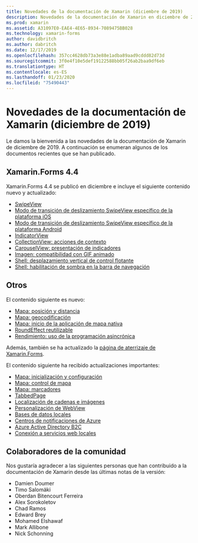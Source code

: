 ```yaml
---
title: Novedades de la documentación de Xamarin (diciembre de 2019)
description: Novedades de la documentación de Xamarin en diciembre de 2019.
ms.prod: xamarin
ms.assetid: A31097E0-EAE4-4E65-8934-7089475BB028
ms.technology: xamarin-forms
author: davidbritch
ms.author: dabritch
ms.date: 12/17/2019
ms.openlocfilehash: 357cc4628db73a3e88e1adba89aad9cddd82d73d
ms.sourcegitcommit: 3f0e4f10e5def19122588bb05f26ab2baa9df6eb
ms.translationtype: HT
ms.contentlocale: es-ES
ms.lasthandoff: 01/23/2020
ms.locfileid: "75490443"
---
```

# <a name="xamarin-docs-whats-new-december-2019"></a>Novedades de la documentación de Xamarin (diciembre de 2019)

Le damos la bienvenida a las novedades de la documentación de Xamarin de diciembre de 2019. A continuación se enumeran algunos de los documentos recientes que se han publicado.

## <a name="xamarinforms-44"></a>Xamarin.Forms 4.4

Xamarin.Forms 4.4 se publicó en diciembre e incluye el siguiente contenido nuevo y actualizado:

- [SwipeView](~/xamarin-forms/user-interface/swipeview.md)
- [Modo de transición de deslizamiento SwipeView específico de la plataforma iOS](~/xamarin-forms/platform/ios/swipeview-swipetransitionmode.md)
- [Modo de transición de deslizamiento SwipeView específico de la plataforma Android](~/xamarin-forms/platform/android/swipeview-swipetransitionmode.md)
- [IndicatorView](~/xamarin-forms/user-interface/indicatorview.md)
- [CollectionView: acciones de contexto](~/xamarin-forms/user-interface/collectionview/populate-data.md#context-menus)
- [CarouselView: presentación de indicadores](~/xamarin-forms/user-interface/carouselview/populate-data.md#display-indicators)
- [Imagen: compatibilidad con GIF animado](~/xamarin-forms/user-interface/images.md#animated-gifs)
- [Shell: desplazamiento vertical de control flotante](~/xamarin-forms/app-fundamentals/shell/flyout.md#flyout-vertical-scroll)
- [Shell: habilitación de sombra en la barra de navegación](~/xamarin-forms/app-fundamentals/shell/configuration.md#enable-navigation-bar-shadow)

## <a name="other"></a>Otros

El contenido siguiente es nuevo:

- [Mapa: posición y distancia](~/xamarin-forms/user-interface/map/position-distance.md)
- [Mapa: geocodificación](~/xamarin-forms/user-interface/map/geocoder.md)
- [Mapa: inicio de la aplicación de mapa nativa](~/xamarin-forms/user-interface/map/native-map-app.md)
- [RoundEffect reutilizable](~/xamarin-forms/app-fundamentals/effects/reusable-roundeffect.md)
- [Rendimiento: uso de la programación asincrónica](~/xamarin-forms/deploy-test/performance.md#use-asynchronous-programming)

Además, también se ha actualizado la [página de aterrizaje de Xamarin.Forms](~/xamarin-forms/index.yml).

El contenido siguiente ha recibido actualizaciones importantes:

- [Mapa: inicialización y configuración](~/xamarin-forms/user-interface/map/setup.md)
- [Mapa: control de mapa](~/xamarin-forms/user-interface/map/map.md)
- [Mapa: marcadores](~/xamarin-forms/user-interface/map/pins.md)
- [TabbedPage](~/xamarin-forms/app-fundamentals/navigation/tabbed-page.md)
- [Localización de cadenas e imágenes](~/xamarin-forms/app-fundamentals/localization/text.md)
- [Personalización de WebView](~/xamarin-forms/app-fundamentals/custom-renderer/hybridwebview.md)
- [Bases de datos locales](~/xamarin-forms/data-cloud/data/databases.md)
- [Centros de notificaciones de Azure](~/xamarin-forms/data-cloud/azure-services/azure-notification-hub.md)
- [Azure Active Directory B2C](~/xamarin-forms/data-cloud/authentication/azure-ad-b2c.md)
- [Conexión a servicios web locales](~/cross-platform/deploy-test/connect-to-local-web-services.md)

## <a name="community-contributors"></a>Colaboradores de la comunidad

Nos gustaría agradecer a las siguientes personas que han contribuido a la documentación de Xamarin desde las últimas notas de la versión:

- Damien Doumer
- Timo Salomäki
- Oberdan Bitencourt Ferreira
- Alex Sorokoletov
- Chad Ramos
- Edward Brey
- Mohamed Elshawaf
- Mark Allibone
- Nick Schonning
